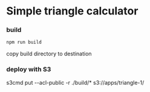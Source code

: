 # Simple triangle calculator

### build

```bash
npm run build
```
copy build directory to destination


### deploy with S3

s3cmd put --acl-public -r ./build/* s3://apps/triangle-1/


